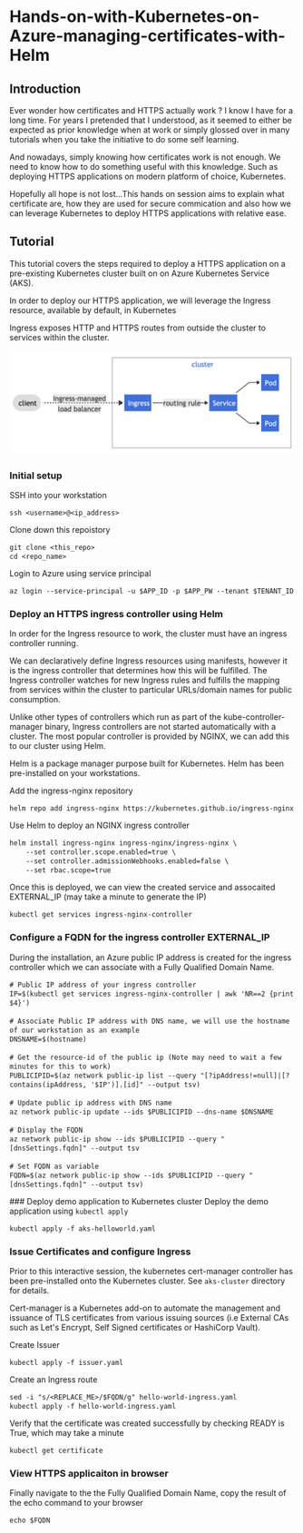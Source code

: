 # Hands-on-with-Kubernetes-on-Azure-managing-certificates-with-Helm

## Introduction 
Ever wonder how certificates and HTTPS actually work ?
I know I have for a long time. For years I pretended that I understood, as it seemed to either be expected as prior knowledge when at work or simply glossed over in many tutorials when you take the initiative to do some self learning.

And nowadays, simply knowing how certificates work is not enough. We need to know how to do something useful with this knowledge. Such as deploying HTTPS applications on modern platform of choice, Kubernetes.

Hopefully all hope is not lost...This hands on session aims to explain what certificate are, how they are used for secure commication and also how we can leverage Kubernetes to deploy HTTPS applications with relative ease. 

## Tutorial
This tutorial covers the steps required to deploy a HTTPS application on a pre-existing Kubernetes cluster built on on Azure Kubernetes Service (AKS).

In order to deploy our HTTPS application, we will leverage the Ingress resource, available by default, in Kubernetes 

Ingress exposes HTTP and HTTPS routes from outside the cluster to services within the cluster.

![alt text](assets/simple_ingress_k8s.png "Simple Ingress Example Kubernetes")

### Initial setup
SSH into your workstation

    ssh <username>@<ip_address>

Clone down this repoistory

    git clone <this_repo>
    cd <repo_name>

Login to Azure using service principal 

    az login --service-principal -u $APP_ID -p $APP_PW --tenant $TENANT_ID

### Deploy an HTTPS ingress controller using Helm
In order for the Ingress resource to work, the cluster must have an ingress controller running. 

We can declaratively define Ingress resources using manifests, however it is the ingress controller that determines how this will be fulfilled. The Ingress controller watches for new Ingress rules and fulfills the mapping from services within the cluster to particular URLs/domain names for public consumption. 

Unlike other types of controllers which run as part of the kube-controller-manager binary, Ingress controllers are not started automatically with a cluster. The most popular controller is provided by NGINX, we can add this to our cluster using Helm.

Helm is a package manager purpose built for Kubernetes. Helm has been pre-installed on your workstations.

Add the ingress-nginx repository
    
    helm repo add ingress-nginx https://kubernetes.github.io/ingress-nginx

Use Helm to deploy an NGINX ingress controller
    
    helm install ingress-nginx ingress-nginx/ingress-nginx \
        --set controller.scope.enabled=true \
        --set controller.admissionWebhooks.enabled=false \
        --set rbac.scope=true

Once this is deployed, we can view the created service and assocaited EXTERNAL_IP (may take a minute to generate the IP)

    kubectl get services ingress-nginx-controller

### Configure a FQDN for the ingress controller EXTERNAL_IP

During the installation, an Azure public IP address is created for the ingress controller which we can associate with a Fully Qualified Domain Name.

    # Public IP address of your ingress controller
    IP=$(kubectl get services ingress-nginx-controller | awk 'NR==2 {print $4}')

    # Associate Public IP address with DNS name, we will use the hostname of our workstation as an example
    DNSNAME=$(hostname)

    # Get the resource-id of the public ip (Note may need to wait a few minutes for this to work)
    PUBLICIPID=$(az network public-ip list --query "[?ipAddress!=null]|[?contains(ipAddress, '$IP')].[id]" --output tsv)

    # Update public ip address with DNS name
    az network public-ip update --ids $PUBLICIPID --dns-name $DNSNAME

    # Display the FQDN
    az network public-ip show --ids $PUBLICIPID --query "[dnsSettings.fqdn]" --output tsv

    # Set FQDN as variable
    FQDN=$(az network public-ip show --ids $PUBLICIPID --query "[dnsSettings.fqdn]" --output tsv)

### Deploy demo application to Kubernetes cluster
Deploy the demo application using `kubectl apply`

    kubectl apply -f aks-helloworld.yaml

### Issue Certificates and configure Ingress
Prior to this interactive session, the kubernetes cert-manager controller has been pre-installed onto the Kubernetes cluster. See `aks-cluster` directory for details.

Cert-manager is a Kubernetes add-on to automate the management and issuance of TLS certificates from various issuing sources (i.e External CAs such as Let's Encrypt, Self Signed certificates or HashiCorp Vault).

Create Issuer

    kubectl apply -f issuer.yaml

Create an Ingress route 

    sed -i "s/<REPLACE_ME>/$FQDN/g" hello-world-ingress.yaml
    kubectl apply -f hello-world-ingress.yaml 

Verify that the certificate was created successfully by checking READY is True, which may take a minute

    kubectl get certificate

### View HTTPS applicaiton in browser
Finally navigate to the the Fully Qualified Domain Name, copy the result of the echo command to your browser

    echo $FQDN 
